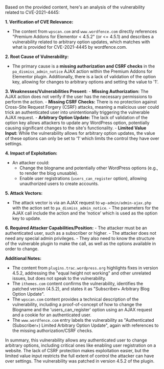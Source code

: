 Based on the provided content, here's an analysis of the vulnerability related to CVE-2021-4445:

**1. Verification of CVE Relevance:**
   - The content from `wpscan.com` and `www.wordfence.com` directly references "Premium Addons for Elementor < 4.5.2" (or <= 4.5.1) and describes a vulnerability related to arbitrary option updates, which matches with what is provided for CVE-2021-4445 by wordfence.com.

**2. Root Cause of Vulnerability:**
   - The primary cause is a **missing authorization and CSRF checks** in the `pa_dismiss_admin_notice` AJAX action within the Premium Addons for Elementor plugin. Additionally, there is a lack of validation of the option key, allowing for changes to arbitrary options and setting the value to '1'.

**3. Weaknesses/Vulnerabilities Present:**
    - **Missing Authorization:** The AJAX action does not verify if the user has the necessary permissions to perform the action.
    - **Missing CSRF Checks:** There is no protection against Cross-Site Request Forgery (CSRF) attacks, meaning a malicious user could trick an authenticated user into unintentionally triggering the vulnerable AJAX request.
    - **Arbitrary Option Update:** The lack of validation of the option key allows attackers to update any WordPress option, potentially causing significant changes to the site's functionality.
    - **Limited Value Input:** While the vulnerability allows for arbitrary option updates, the value of these options can only be set to ‘1’ which limits the control they have over settings.

**4. Impact of Exploitation:**
   - An attacker could:
        - Change the blogname and potentially other WordPress options (e.g., to render the blog unusable).
        - Enable user registrations (`users_can_register` option), allowing unauthorized users to create accounts.

**5. Attack Vectors:**
   - The attack vector is via an AJAX request to `wp-admin/admin-ajax.php` with the action set to `pa_dismiss_admin_notice`.
    - The parameters for the AJAX call include the action and the ‘notice’ which is used as the option key to update.

**6. Required Attacker Capabilities/Position:**
    - The attacker must be an authenticated user, such as a subscriber or higher.
    - The attacker does not need any special admin privileges.
    - They also need to know the structure of the vulnerable plugin to make the call, as well as the options available in order to change.

**Additional Notes:**

*   The content from `plugins.trac.wordpress.org` highlights fixes in version 4.5.2, addressing the "equal height not working" and other unrelated issues, but does not speak to the vulnerability.
*   The `ithemes.com` content confirms the vulnerability, identifies the patched version (4.5.2), and states it as "Subscriber+ Arbitrary Blog Option Update".
*   The `wpscan.com` content provides a technical description of the vulnerability, including a proof-of-concept of how to change the Blogname and the 'users_can_register' option using an AJAX request and a cookie for an authenticated user.
*   The `www.wordfence.com` entry labels the vulnerability as "Authenticated (Subscriber+) Limited Arbitrary Option Update", again with references to the missing authorization/CSRF checks.

In summary, this vulnerability allows any authenticated user to change arbitrary options, including critical ones like enabling user registration on a website. The lack of CSRF protection makes exploitation easier, but the limited value input restricts the full extent of control the attacker can have over settings. The vulnerability was patched in version 4.5.2 of the plugin.